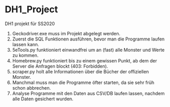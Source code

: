 # DH1_Project
DH1 projekt für SS2020

1. Geckodriver.exe muss im Projekt abgelegt werden.
2. Zuerst die SQL Funktionen ausführen, bevor man die Programme laufen lassen kann.
3. 5eTools.py funktioniert einwandfrei um an (fast) alle Monster und Werte zu kommen.
4. Homebrew.py funktioniert bis zu einem gewissen Punkt, ab dem der Server die Anfragen blockt (403: Forbidden).
5. scraper.py holt alle Informationen über die Bücher der offiziellen Monster.
6. Manchmal muss man die Programme öfter starten, da sie sehr früh schon abbrechen.
5. Analyse Programme mit den Daten aus CSV/DB laufen lassen, nachdem alle Daten gesichert wurden.
